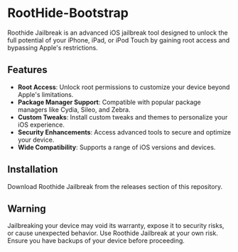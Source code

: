 # RootHide-Bootstrap

Roothide Jailbreak is an advanced iOS jailbreak tool designed to unlock the full potential of your iPhone, iPad, or iPod Touch by gaining root access and bypassing Apple's restrictions.

## Features
- **Root Access**: Unlock root permissions to customize your device beyond Apple's limitations.
- **Package Manager Support**: Compatible with popular package managers like Cydia, Sileo, and Zebra.
- **Custom Tweaks**: Install custom tweaks and themes to personalize your iOS experience.
- **Security Enhancements**: Access advanced tools to secure and optimize your device.
- **Wide Compatibility**: Supports a range of iOS versions and devices.

## Installation
Download Roothide Jailbreak from the releases section of this repository.

## Warning
Jailbreaking your device may void its warranty, expose it to security risks, or cause unexpected behavior. Use Roothide Jailbreak at your own risk. Ensure you have backups of your device before proceeding.
